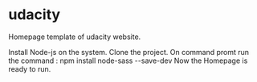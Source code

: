 # udacity
Homepage template of udacity website.


Install Node-js on the system.
Clone the project.
On command promt run the command : npm install node-sass --save-dev
Now the Homepage is ready to run.
